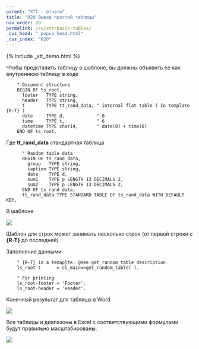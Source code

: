 ```yaml
---
parent: "XTT - отчеты"
title: "020 Вывод простой таблицы"
nav_order: 20
permalink: /ru/xtt/basic-tables/
_cus_head: "_popup_head.html"
_cus_index: "020"
---
```


{% include _xtt_demo.html %}

Чтобы представить таблицу в шаблоне, вы должны объявить ее как внутреннюю таблицу в коде
```abap
    " Document structure
    BEGIN OF ts_root,
      footer   TYPE string,
      header   TYPE string,
      t        TYPE tt_rand_data, " internal flat table ( In template {R-T} )
      date     TYPE d,            " 8
      time     TYPE t,            " 6
      datetime TYPE char14,       " date(8) + time(6)
    END OF ts_root.
```
Где **tt_rand_data** стандартная таблица
```abap
      " Random table data
      BEGIN OF ts_rand_data,
        group   TYPE string,
        caption TYPE string,
        date    TYPE d,
        sum1    TYPE p LENGTH 13 DECIMALS 2,
        sum2    TYPE p LENGTH 13 DECIMALS 2,
      END OF ts_rand_data,
      tt_rand_data TYPE STANDARD TABLE OF ts_rand_data WITH DEFAULT KEY,
```
В шаблоне

![](https://raw.githubusercontent.com/wiki/bizhuka/xtt/img/basic_table_templ.png)

Шаблон для строк может занимать несколько строк (от первой строки с **{R-T}** до последней)

Заполнение данными

```abap
    " {R-T} in a temaplte. @see get_random_table description
    ls_root-t      = cl_main=>get_random_table( ).

    " For printing
    ls_root-footer = 'Footer'.
    ls_root-header = 'Header'.
```

Конечный результат для таблицы в Word

![](https://raw.githubusercontent.com/wiki/bizhuka/xtt/img/basic_table_word.png)


Все таблицы и диапазоны в Excel с соответствующими формулами будут правильно масштабированы.

![](https://raw.githubusercontent.com/wiki/bizhuka/xtt/img/basic_table_01.png)